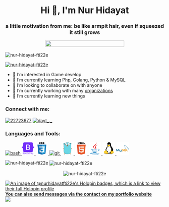 <h1 align="center">Hi 👋, I'm Nur Hidayat</h1>
<h3 align="center">a little motivation from me: be like armpit hair, even if squeezed it still grows</h3>
<div align="center">
  <img src="https://i.pinimg.com/736x/6e/e6/38/6ee6383139f9b52dd7bba02deee2c1c8.jpg" width="250" height="30%" align="center">
</div>
<p align="left"> <img src="https://komarev.com/ghpvc/?username=nur-hidayat-fti22e&label=Profile%20views&color=0e75b6&style=flat" alt="nur-hidayat-fti22e" /> </p>

<p align="left"> <a href="https://github.com/ryo-ma/github-profile-trophy"><img src="https://github-profile-trophy.vercel.app/?username=nur-hidayat-fti22e" alt="nur-hidayat-fti22e" /></a> </p>

- 👀 I’m interested in Game develop
- 🌱 I’m currently learning Php, Golang, Python & MySQL
- 💞️ I’m looking to collaborate on with anyone
- 🔭 I’m currently working with many [organizations](https://coconut.or.id/contact)
- 🌱 I’m currently learning new things

<h3 align="left">Connect with me:</h3>
<p align="left">
<a href="https://stackoverflow.com/users/22723677" target="blank"><img align="center" src="https://raw.githubusercontent.com/rahuldkjain/github-profile-readme-generator/master/src/images/icons/Social/stack-overflow.svg" alt="22723677" height="30" width="40" /></a>
<a href="https://instagram.com/dayt_._" target="blank"><img align="center" src="https://raw.githubusercontent.com/rahuldkjain/github-profile-readme-generator/master/src/images/icons/Social/instagram.svg" alt="dayt_._" height="30" width="40" /></a>
</p>

<h3 align="left">Languages and Tools:</h3>
<p align="left"> <a href="https://www.gnu.org/software/bash/" target="_blank" rel="noreferrer"> <img src="https://www.vectorlogo.zone/logos/gnu_bash/gnu_bash-icon.svg" alt="bash" width="40" height="40"/> </a> <a href="https://getbootstrap.com" target="_blank" rel="noreferrer"> <img src="https://raw.githubusercontent.com/devicons/devicon/master/icons/bootstrap/bootstrap-plain-wordmark.svg" alt="bootstrap" width="40" height="40"/> </a> <a href="https://www.w3schools.com/css/" target="_blank" rel="noreferrer"> <img src="https://raw.githubusercontent.com/devicons/devicon/master/icons/css3/css3-original-wordmark.svg" alt="css3" width="40" height="40"/> </a> <a href="https://git-scm.com/" target="_blank" rel="noreferrer"> <img src="https://www.vectorlogo.zone/logos/git-scm/git-scm-icon.svg" alt="git" width="40" height="40"/> </a> <a href="https://golang.org" target="_blank" rel="noreferrer"> <img src="https://raw.githubusercontent.com/devicons/devicon/master/icons/go/go-original.svg" alt="go" width="40" height="40"/> </a> <a href="https://www.w3.org/html/" target="_blank" rel="noreferrer"> <img src="https://raw.githubusercontent.com/devicons/devicon/master/icons/html5/html5-original-wordmark.svg" alt="html5" width="40" height="40"/> </a> <a href="https://www.java.com" target="_blank" rel="noreferrer"> <img src="https://raw.githubusercontent.com/devicons/devicon/master/icons/java/java-original.svg" alt="java" width="40" height="40"/> </a> <a href="https://www.linux.org/" target="_blank" rel="noreferrer"> <img src="https://raw.githubusercontent.com/devicons/devicon/master/icons/linux/linux-original.svg" alt="linux" width="40" height="40"/> </a> <a href="https://www.mysql.com/" target="_blank" rel="noreferrer"> <img src="https://raw.githubusercontent.com/devicons/devicon/master/icons/mysql/mysql-original-wordmark.svg" alt="mysql" width="40" height="40"/> </a> </p>

<p><img align="left" src="https://github-readme-stats.vercel.app/api/top-langs?username=nur-hidayat-fti22e&show_icons=true&locale=en&layout=compact" alt="nur-hidayat-fti22e" /></p>

<p>&nbsp;<img align="center" src="https://github-readme-stats.vercel.app/api?username=nur-hidayat-fti22e&show_icons=true&locale=en" alt="nur-hidayat-fti22e" /></p>

<p align="center"><img align="center" src="https://github-readme-streak-stats.herokuapp.com/?user=nur-hidayat-fti22e&" alt="nur-hidayat-fti22e" /></p>

<!-- <h2> <img src="https://user-images.githubusercontent.com/65858180/137293079-2440dbff-e887-4b1d-802c-49d49dcfd664.gif" width="30" /> Hi,There! <img src="https://user-images.githubusercontent.com/65858180/137293369-94c631b6-8a17-4256-927a-070da186734c.gif" width="30" /> I Am Horizon </h2>

hello my name is Hori, I come from earth, just contact by phone,, I'm here to survive

a little motivation from me:
be like armpit hair, even if squeezed it still grows




- 👋 Hi, I’m @Nur-Hidayat-FTI22E
- 📫 How to reach me: [Instagram](https://www.instagram.com/dayt_._/)


-->
  [![An image of @nurhidayatfti22e's Holopin badges, which is a link to view their full Holopin profile](https://holopin.me/nurhidayatfti22e)](https://holopin.io/@nurhidayatfti22e)
  <br>
<b>[You can also send messages via the contact on my portfolio website](https://myporto-nur-hidayat.vercel.app/)</b>
  <br>
<img src="https://github.com/MishManners/MishManners/blob/master/MishManners%20Room%20animated.gif?raw=true">
